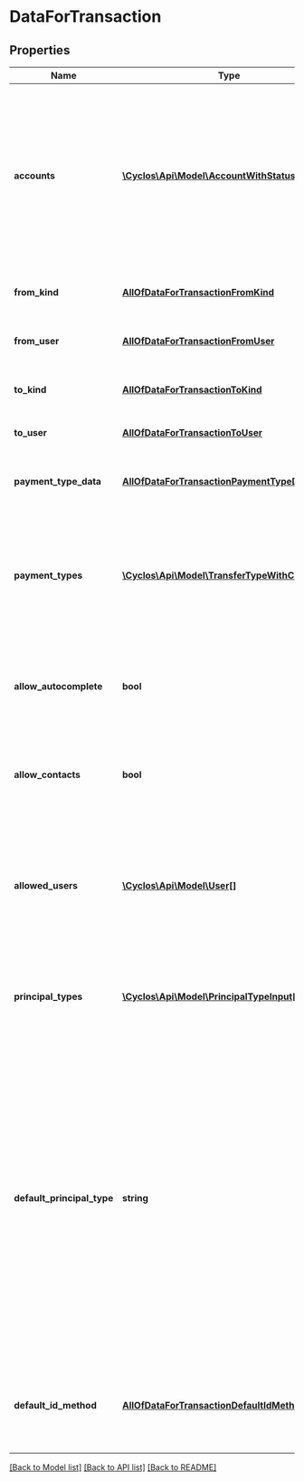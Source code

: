 # DataForTransaction

## Properties
Name | Type | Description | Notes
------------ | ------------- | ------------- | -------------
**accounts** | [**\Cyclos\Api\Model\AccountWithStatus[]**](AccountWithStatus.md) | Only returned when the payment type is not selected. Contains the possible accounts which can be used either as source (when performing the payment) or destination (when receiving the payment, on POS). | [optional] 
**from_kind** | [**AllOfDataForTransactionFromKind**](AllOfDataForTransactionFromKind.md) | Indicates the account kind that will perform the payment | [optional] 
**from_user** | [**AllOfDataForTransactionFromUser**](AllOfDataForTransactionFromUser.md) | Only returned if &#x60;fromKind&#x60; is &#x60;user&#x60;. Is the payer user. | [optional] 
**to_kind** | [**AllOfDataForTransactionToKind**](AllOfDataForTransactionToKind.md) | Indicates the account kind that will receive the payment | [optional] 
**to_user** | [**AllOfDataForTransactionToUser**](AllOfDataForTransactionToUser.md) | Only returned if &#x60;toKind&#x60; is &#x60;user&#x60;. Is the payee user. | [optional] 
**payment_type_data** | [**AllOfDataForTransactionPaymentTypeData**](AllOfDataForTransactionPaymentTypeData.md) | Contains the detailed data for the selected (or first) payment type | [optional] 
**payment_types** | [**\Cyclos\Api\Model\TransferTypeWithCurrency[]**](TransferTypeWithCurrency.md) | Only returned when the payment type is not selected. Contains the allowed payment types for a payment between the selected from and to owners. | [optional] 
**allow_autocomplete** | **bool** | Only returned when no subject is selected. Indicates whether the payee can be obtaining by freely searching users | [optional] 
**allow_contacts** | **bool** | Only returned when no subject is selected. Indicates whether the payee can be obtaining from the contact list | [optional] 
**allowed_users** | [**\Cyclos\Api\Model\User[]**](User.md) | If the authorized user is a restricted operator, it may be that the owner user has defined exactly to which users the operator can pay. If this is the case, this will be the list with such users. | [optional] 
**principal_types** | [**\Cyclos\Api\Model\PrincipalTypeInput[]**](PrincipalTypeInput.md) | Only returned when no subject is selected. The possible principal types that can be used to locate the payee | [optional] 
**default_principal_type** | **string** | Only returned when no subject is selected. If the &#x60;defaultIdMethod&#x60; is &#x60;principalType&#x60;, contains the internal name or id of the principal type that should be the default. If there is a default, the user should be provided with the option to choose which principal type he&#x27;s using. If there is no default, all possible principal types will be attempted. In this case, the UI will normally not show the option for which principal type should be used. | [optional] 
**default_id_method** | [**AllOfDataForTransactionDefaultIdMethod**](AllOfDataForTransactionDefaultIdMethod.md) | Only returned when no subject is selected. The default option for the identification method when performing a payment. | [optional] 

[[Back to Model list]](../../README.md#documentation-for-models) [[Back to API list]](../../README.md#documentation-for-api-endpoints) [[Back to README]](../../README.md)

